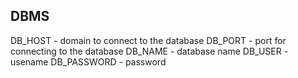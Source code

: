 ## DBMS

DB_HOST - domain to connect to the database
DB_PORT - port for connecting to the database
DB_NAME - database name
DB_USER - usename
DB_PASSWORD - password
